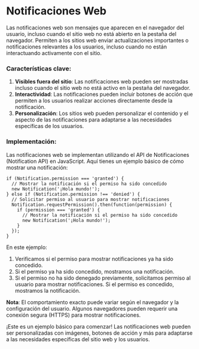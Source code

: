 # Notificaciones Web

Las notificaciones web son mensajes que aparecen en el navegador del usuario, incluso cuando el sitio web no está abierto en la pestaña del navegador. Permiten a los sitios web enviar actualizaciones importantes o notificaciones relevantes a los usuarios, incluso cuando no están interactuando activamente con el sitio.

### Características clave:

1. **Visibles fuera del sitio**: Las notificaciones web pueden ser mostradas incluso cuando el sitio web no está activo en la pestaña del navegador.
2. **Interactividad**: Las notificaciones pueden incluir botones de acción que permiten a los usuarios realizar acciones directamente desde la notificación.
3. **Personalización**: Los sitios web pueden personalizar el contenido y el aspecto de las notificaciones para adaptarse a las necesidades específicas de los usuarios.

### Implementación:

Las notificaciones web se implementan utilizando el API de Notificaciones (Notification API) en JavaScript. Aquí tienes un ejemplo básico de cómo mostrar una notificación:

```
if (Notification.permission === 'granted') {
  // Mostrar la notificación si el permiso ha sido concedido
  new Notification('¡Hola mundo!');
} else if (Notification.permission !== 'denied') {
  // Solicitar permiso al usuario para mostrar notificaciones
  Notification.requestPermission().then(function(permission) {
    if (permission === 'granted') {
      // Mostrar la notificación si el permiso ha sido concedido
      new Notification('¡Hola mundo!');
    }
  });
}
```

En este ejemplo:

1. Verificamos si el permiso para mostrar notificaciones ya ha sido concedido.
2. Si el permiso ya ha sido concedido, mostramos una notificación.
3. Si el permiso no ha sido denegado previamente, solicitamos permiso al usuario para mostrar notificaciones. Si el permiso es concedido, mostramos la notificación.

**Nota**: El comportamiento exacto puede variar según el navegador y la configuración del usuario. Algunos navegadores pueden requerir una conexión segura (HTTPS) para mostrar notificaciones.

¡Este es un ejemplo básico para comenzar! Las notificaciones web pueden ser personalizadas con imágenes, botones de acción y más para adaptarse a las necesidades específicas del sitio web y los usuarios.